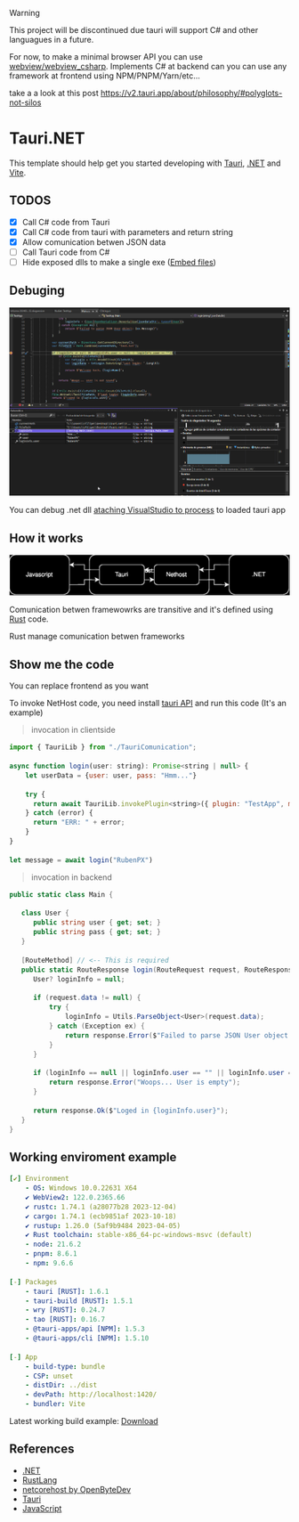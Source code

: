> [!warning]
> This project will be discontinued due tauri will support C# and other languagues in a future.
>
> For now, to make a minimal browser API you can use [webview/webview_csharp](https://github.com/webview/webview_csharp). Implements C# at backend can you can use any framework at frontend using NPM/PNPM/Yarn/etc...
>
> take a a look at this post https://v2.tauri.app/about/philosophy/#polyglots-not-silos

# Tauri.NET

This template should help get you started developing with [Tauri](https://tauri.app), [.NET](https://dotnet.microsoft.com/es-es/learn/dotnet/what-is-dotnet) and [Vite](https://vitejs.dev). 

## TODOS
- [X] Call C# code from Tauri
- [X] Call C# code from tauri with parameters and return string
- [X] Allow comunication betwen JSON data
- [ ] Call Tauri code from C#
- [ ] Hide exposed dlls to make a single exe ([Embed files](https://tauri.app/v1/guides/building/resources/))

## Debuging

![Debug screenshot](DebugScreenshot.png)

You can debug .net dll [ataching VisualStudio to process](https://learn.microsoft.com/en-us/visualstudio/debugger/attach-to-running-processes-with-the-visual-studio-debugger) to loaded tauri app

## How it works

![Comunication betwen frameworks](Comunication.drawio.svg)

Comunication betwen framewowrks are transitive and it's defined using [Rust](https://www.rust-lang.org) code.

Rust manage comunication betwen frameworks

## Show me the code

You can replace frontend as you want

To invoke NetHost code, you need install [tauri API](https://www.npmjs.com/package/@tauri-apps/api) and run this code (It's an example)

> invocation in clientside
```javascript
import { TauriLib } from "./TauriComunication";

async function login(user: string): Promise<string | null> {
    let userData = {user: user, pass: "Hmm..."}

    try {
      return await TauriLib.invokePlugin<string>({ plugin: "TestApp", method: "login", data: userData });
    } catch (error) {
      return "ERR: " + error;
    }
}

let message = await login("RubenPX")
```

> invocation in backend
```C#
public static class Main {

   class User {
      public string user { get; set; }
      public string pass { get; set; }
   }

   [RouteMethod] // <-- This is required
   public static RouteResponse login(RouteRequest request, RouteResponse response) {
      User? loginInfo = null;

      if (request.data != null) {
          try {
              loginInfo = Utils.ParseObject<User>(request.data);
          } catch (Exception ex) {
              return response.Error($"Failed to parse JSON User object: {ex.Message}");
          }
      }

      if (loginInfo == null || loginInfo.user == "" || loginInfo.user == null) {
          return response.Error("Woops... User is empty");
      }

      return response.Ok($"Loged in {loginInfo.user}");
   }
}
```

## Working enviroment example

```yaml
[✔] Environment
    - OS: Windows 10.0.22631 X64
    ✔ WebView2: 122.0.2365.66
    ✔ rustc: 1.74.1 (a28077b28 2023-12-04)
    ✔ cargo: 1.74.1 (ecb9851af 2023-10-18)
    ✔ rustup: 1.26.0 (5af9b9484 2023-04-05)
    ✔ Rust toolchain: stable-x86_64-pc-windows-msvc (default)
    - node: 21.6.2
    - pnpm: 8.6.1
    - npm: 9.6.6

[-] Packages
    - tauri [RUST]: 1.6.1
    - tauri-build [RUST]: 1.5.1
    - wry [RUST]: 0.24.7
    - tao [RUST]: 0.16.7
    - @tauri-apps/api [NPM]: 1.5.3
    - @tauri-apps/cli [NPM]: 1.5.10

[-] App
    - build-type: bundle
    - CSP: unset
    - distDir: ../dist
    - devPath: http://localhost:1420/
    - bundler: Vite
```

Latest working build example: [Download](https://github.com/RubenPX/TauriNET/releases/download/0.1.4/TauriNET_example.zip)

## References
- [.NET](https://learn.microsoft.com/dotnet/core/introduction)
- [RustLang](https://www.rust-lang.org/es)
- [netcorehost by OpenByteDev](https://github.com/OpenByteDev/netcorehost)
- [Tauri](https://tauri.app)
- [JavaScript](https://developer.mozilla.org/es/docs/Web/JavaScript)
